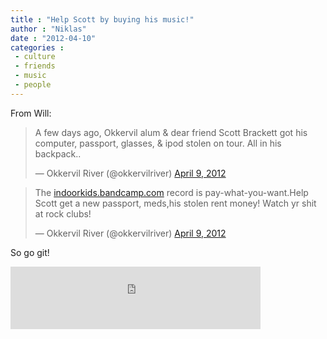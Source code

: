```yaml
---
title : "Help Scott by buying his music!"
author : "Niklas"
date : "2012-04-10"
categories : 
 - culture
 - friends
 - music
 - people
---
```


From Will:

<blockquote class="twitter-tweet"><p>A few days ago, Okkervil alum &amp; dear friend Scott Brackett got his computer, passport, glasses, &amp; ipod stolen on tour. All in his backpack..</p>— Okkervil River (@okkervilriver) <a href="https://twitter.com/okkervilriver/status/189431955115352064" data-datetime="2012-04-09T19:17:52+00:00">April 9, 2012</a></blockquote>
<script src="//platform.twitter.com/widgets.js" charset="utf-8"></script>

<blockquote class="twitter-tweet"><p>The <a href="http://t.co/71ocRFRa" title="http://indoorkids.bandcamp.com/">indoorkids.bandcamp.com</a> record is pay-what-you-want.Help Scott get a new passport, meds,his stolen rent money! Watch yr shit at rock clubs!</p>— Okkervil River (@okkervilriver) <a href="https://twitter.com/okkervilriver/status/189433148839444480" data-datetime="2012-04-09T19:22:36+00:00">April 9, 2012</a></blockquote>
<script src="//platform.twitter.com/widgets.js" charset="utf-8"></script>

So go git!

<iframe width="400" height="100" style="position: relative; display: block; width: 400px; height: 100px;" src="http://bandcamp.com/EmbeddedPlayer/v=2/album=3041077708/size=venti/bgcol=FFFFFF/linkcol=4285BB/" allowtransparency="true" frameborder="0"><a href="http://indoorkids.bandcamp.com/album/cartography">Cartography by Indoor Kids</a></iframe>

